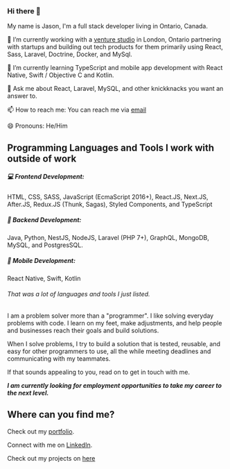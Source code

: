 ### Hi there 👋 

My name is Jason, I'm a full stack developer living in Ontario, Canada. 

🔭 I’m currently working with a [venture studio](http://www.eighty8.co) in London, Ontario partnering with startups and building out tech products for them primarily using React, Sass, Laravel, Doctrine, Docker, and MySql. 

🌱 I’m currently learning TypeScript and mobile app development with React Native, Swift / Objective C and Kotlin.

💬 Ask me about React, Laravel, MySQL, and other knickknacks you want an answer to. 

📫 How to reach me: You can reach me via [email](mailto:proto.rhee@gmail.com)

😄 Pronouns: He/Him

## Programming Languages and Tools I work with outside of work

##### :computer: Frontend Development:
HTML, CSS, SASS, JavaScript (EcmaScript 2016+), React.JS, Next.JS, After.JS, Redux.JS (Thunk, Sagas), Styled Components, and TypeScript

##### :wrench: Backend Development:
Java, Python,  NestJS, NodeJS, Laravel (PHP 7+), GraphQL, MongoDB, MySQL, and PostgresSQL. 

##### :iphone: Mobile Development:
React Native, Swift, Kotlin

###### That was a lot of languages and tools I just listed. 

I am a problem solver more than a "programmer". I like solving everyday problems with code. I learn on my feet, make adjustments, and help people and businesses reach their goals and build solutions. 

When I solve problems, I try to build a solution that is tested, reusable, and easy for other programmers to use, all the while meeting deadlines and communicating with my teammates. 

If that sounds appealing to you, read on to get in touch with me. 

___I am currently looking for employment opportunities to take my career to the next level.___

## Where can you find me?

Check out my [portfolio](https://jasonwrlee.me).

Connect with me on [LinkedIn](https://www.linkedin.com/in/wlee367/).

Check out my projects on [here](https://www.github.com/wlee367)

<!--
**wlee367/wlee367** is a ✨ _special_ ✨ repository because its `README.md` (this file) appears on your GitHub profile.

Here are some ideas to get you started:

- 🔭 I’m currently working on ...
- 🌱 I’m currently learning ...
- 👯 I’m looking to collaborate on ...
- 🤔 I’m looking for help with ...
- 💬 Ask me about ...
- 📫 How to reach me: ...
- 😄 Pronouns: ...
- ⚡ Fun fact: ...
-->
